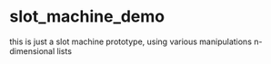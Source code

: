 # slot_machine_demo
this is just a slot machine prototype, using various manipulations  n- dimensional lists  

